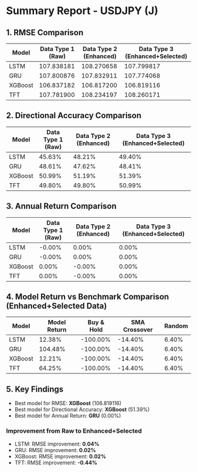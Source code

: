 # Summary Report - USDJPY (J)

## 1. RMSE Comparison

| Model | Data Type 1 (Raw) | Data Type 2 (Enhanced) | Data Type 3 (Enhanced+Selected) |
|-------|-------------------|------------------------|--------------------------------|
| LSTM | 107.838181 | 108.270658 | 107.799817 | 
| GRU | 107.800876 | 107.832911 | 107.774068 | 
| XGBoost | 106.837182 | 106.817200 | 106.819116 | 
| TFT | 107.781900 | 108.234197 | 108.260171 | 

## 2. Directional Accuracy Comparison

| Model | Data Type 1 (Raw) | Data Type 2 (Enhanced) | Data Type 3 (Enhanced+Selected) |
|-------|-------------------|------------------------|--------------------------------|
| LSTM | 45.63% | 48.21% | 49.40% | 
| GRU | 48.61% | 47.62% | 48.41% | 
| XGBoost | 50.99% | 51.19% | 51.39% | 
| TFT | 49.80% | 49.80% | 50.99% | 

## 3. Annual Return Comparison

| Model | Data Type 1 (Raw) | Data Type 2 (Enhanced) | Data Type 3 (Enhanced+Selected) |
|-------|-------------------|------------------------|--------------------------------|
| LSTM | -0.00% | 0.00% | 0.00% | 
| GRU | -0.00% | 0.00% | 0.00% | 
| XGBoost | 0.00% | -0.00% | 0.00% | 
| TFT | 0.00% | -0.00% | 0.00% | 

## 4. Model Return vs Benchmark Comparison (Enhanced+Selected Data)

| Model | Model Return | Buy & Hold | SMA Crossover | Random |
|-------|-------------|-----------|---------------|--------|
| LSTM | 12.38% | -100.00% | -14.40% | 6.40% |
| GRU | 104.48% | -100.00% | -14.40% | 6.40% |
| XGBoost | 12.21% | -100.00% | -14.40% | 6.40% |
| TFT | 64.25% | -100.00% | -14.40% | 6.40% |

## 5. Key Findings

- Best model for RMSE: **XGBoost** (106.819116)
- Best model for Directional Accuracy: **XGBoost** (51.39%)
- Best model for Annual Return: **GRU** (0.00%)

### Improvement from Raw to Enhanced+Selected

- LSTM: RMSE improvement: **0.04%**
- GRU: RMSE improvement: **0.02%**
- XGBoost: RMSE improvement: **0.02%**
- TFT: RMSE improvement: **-0.44%**
